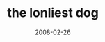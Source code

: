 ---
layout: base.njk
title : 'the lonliest dog' 
view_title : 'the lonliest dog' 
year : '2008' 
date : '2008-02-26' 
img_file : '/drawing/thelonliestdog.png' 
html_file : 'thelonliestdog' 
next_html : 'noneofthismakessense.html' 
year_order : '87' 
permalink : "title/{{html_file}}.html"
---